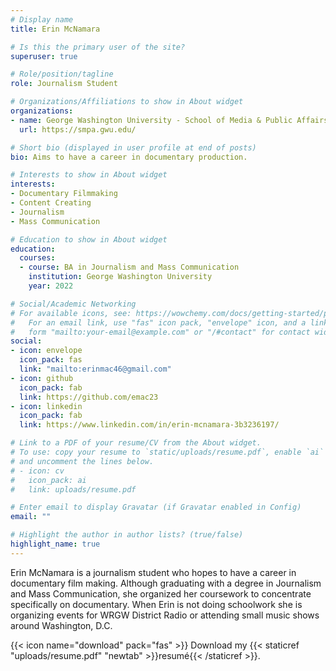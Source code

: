 ```yaml
---
# Display name
title: Erin McNamara

# Is this the primary user of the site?
superuser: true

# Role/position/tagline
role: Journalism Student 

# Organizations/Affiliations to show in About widget
organizations:
- name: George Washington University - School of Media & Public Affairs 
  url: https://smpa.gwu.edu/

# Short bio (displayed in user profile at end of posts)
bio: Aims to have a career in documentary production.

# Interests to show in About widget
interests:
- Documentary Filmmaking
- Content Creating
- Journalism 
- Mass Communication

# Education to show in About widget
education:
  courses:
  - course: BA in Journalism and Mass Communication
    institution: George Washington University
    year: 2022

# Social/Academic Networking
# For available icons, see: https://wowchemy.com/docs/getting-started/page-builder/#icons
#   For an email link, use "fas" icon pack, "envelope" icon, and a link in the
#   form "mailto:your-email@example.com" or "/#contact" for contact widget.
social:
- icon: envelope
  icon_pack: fas
  link: "mailto:erinmac46@gmail.com"
- icon: github
  icon_pack: fab
  link: https://github.com/emac23 
- icon: linkedin
  icon_pack: fab
  link: https://www.linkedin.com/in/erin-mcnamara-3b3236197/

# Link to a PDF of your resume/CV from the About widget.
# To use: copy your resume to `static/uploads/resume.pdf`, enable `ai` icons in `params.toml`,
# and uncomment the lines below.
# - icon: cv
#   icon_pack: ai
#   link: uploads/resume.pdf

# Enter email to display Gravatar (if Gravatar enabled in Config)
email: ""

# Highlight the author in author lists? (true/false)
highlight_name: true
---
```


Erin McNamara is a journalism student who hopes to have a career in documentary film making. Although graduating with a degree in Journalism and Mass Communication, she organized her coursework to concentrate specifically on documentary. When Erin is not doing schoolwork she is organizing events for WRGW District Radio or attending small music shows around Washington, D.C. 

{{< icon name="download" pack="fas" >}} Download my {{< staticref "uploads/resume.pdf" "newtab" >}}resumé{{< /staticref >}}.
